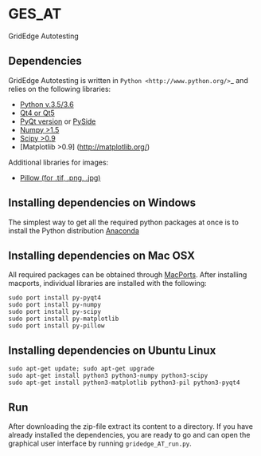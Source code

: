 # GES_AT
GridEdge Autotesting

## Dependencies
GridEdge Autotesting is written in `Python <http://www.python.org/>`_ and relies on the following libraries:
- [Python v.3.5/3.6](<http://www.python.org/>)
- [Qt4 or Qt5](<http://qt.nokia.com/>)
- [PyQt version](<http://www.riverbankcomputing.co.uk/>) or [PySide](<https://wiki.qt.io/Category:LanguageBindings::PySide>)
- [Numpy >1.5](http://www.numpy.org/)
- [Scipy >0.9](<http://www.scipy.org/>)
- [Matplotlib >0.9] (<http://matplotlib.org/>) 

Additional libraries for images:
- [Pillow (for .tif, .png, .jpg)](https://python-pillow.github.io/>)

## Installing dependencies on Windows
The simplest way to get all the required python packages at once is to install the Python distribution [Anaconda](<https://www.continuum.io/downloads/>)

## Installing dependencies on Mac OSX
All required packages can be obtained through [MacPorts](<http://www.macports.org/>). After installing macports, individual libraries are installed with the following:

    sudo port install py-pyqt4
    sudo port install py-numpy
    sudo port install py-scipy
    sudo port install py-matplotlib
    sudo port install py-pillow
    
## Installing dependencies on Ubuntu Linux
    sudo apt-get update; sudo apt-get upgrade
    sudo apt-get install python3 python3-numpy python3-scipy 
    sudo apt-get install python3-matplotlib python3-pil python3-pyqt4  

## Run
After downloading the zip-file extract its content to a directory. If you have already installed the dependencies, you are ready to go and can open the graphical user interface by running ``gridedge_AT_run.py``.
